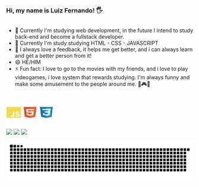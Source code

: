 ### Hi, my name is Luiz Fernando! 🖐️
##



- 🔭 Currently I'm studying web development, in the future I intend to study back-end and become a fullstack developer.
- 🌱 Currently I'm study studying HTML - CSS - JAVASCRIPT
- 💬 I always love a feedback, it helps me get better, and i can always learn and get a better person from it!
- 😄 HE/HIM
- ⚡ Fun fact: I love to go to the movies with my friends, and i love to play videogames, i love system that rewards studying. I'm always funny and make some amusement to the people around me. 🤡🎮🤠

##

  <div style="display: inline_block"><br>
  <img align="center" alt="Rafa-Js" height="30" width="40" src="https://raw.githubusercontent.com/devicons/devicon/master/icons/javascript/javascript-plain.svg">
  <img align="center" alt="Rafa-HTML" height="30" width="40" src="https://raw.githubusercontent.com/devicons/devicon/master/icons/html5/html5-original.svg">
  <img align="center" alt="Rafa-CSS" height="30" width="40" src="https://raw.githubusercontent.com/devicons/devicon/master/icons/css3/css3-original.svg">
  </div>
  
  ##
  
   
<div> 
<a href="https://instagram.com/luiz_rei123" target="_blank"><img src="https://img.shields.io/badge/-Instagram-%23E4405F?style=for-the-badge&logo=instagram&logoColor=white" target="_blank"></a>
<a href = "mailto:luizfernando.cg@hotmail.com"><img src="https://img.shields.io/badge/Microsoft_Outlook-0078D4?style=for-the-badge&logo=microsoft-outlook&logoColor=white" target="_blank"></a>
<a href="https://www.linkedin.com/in/luiz-fernando-pinto-de-souza-verly-do-nascimento-551513231" target="_blank"><img src="https://img.shields.io/badge/-LinkedIn-%230077B5?style=for-the-badge&logo=linkedin&logoColor=white" target="_blank"></a> 
 
 ![Snake animation](https://github.com/Luizfpsvn/Luizfpsvn/blob/output/github-contribution-grid-snake.svg)
  
 
</div>

